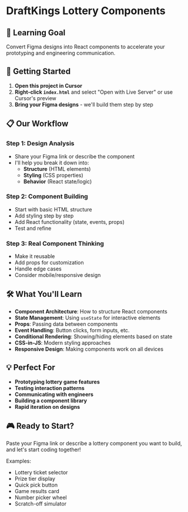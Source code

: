 # DraftKings Lottery Components

## 🎯 Learning Goal
Convert Figma designs into React components to accelerate your prototyping and engineering communication.

## 🚀 Getting Started

1. **Open this project in Cursor**
2. **Right-click `index.html`** and select "Open with Live Server" or use Cursor's preview
3. **Bring your Figma designs** - we'll build them step by step

## 📋 Our Workflow

### Step 1: Design Analysis
- Share your Figma link or describe the component
- I'll help you break it down into:
  - **Structure** (HTML elements)
  - **Styling** (CSS properties)
  - **Behavior** (React state/logic)

### Step 2: Component Building
- Start with basic HTML structure
- Add styling step by step
- Add React functionality (state, events, props)
- Test and refine

### Step 3: Real Component Thinking
- Make it reusable
- Add props for customization
- Handle edge cases
- Consider mobile/responsive design

## 🛠️ What You'll Learn

- **Component Architecture**: How to structure React components
- **State Management**: Using `useState` for interactive elements
- **Props**: Passing data between components
- **Event Handling**: Button clicks, form inputs, etc.
- **Conditional Rendering**: Showing/hiding elements based on state
- **CSS-in-JS**: Modern styling approaches
- **Responsive Design**: Making components work on all devices

## 💡 Perfect For

- **Prototyping lottery game features**
- **Testing interaction patterns**
- **Communicating with engineers**
- **Building a component library**
- **Rapid iteration on designs**

## 🎮 Ready to Start?

Paste your Figma link or describe a lottery component you want to build, and let's start coding together!

Examples:
- Lottery ticket selector
- Prize tier display
- Quick pick button
- Game results card
- Number picker wheel
- Scratch-off simulator 